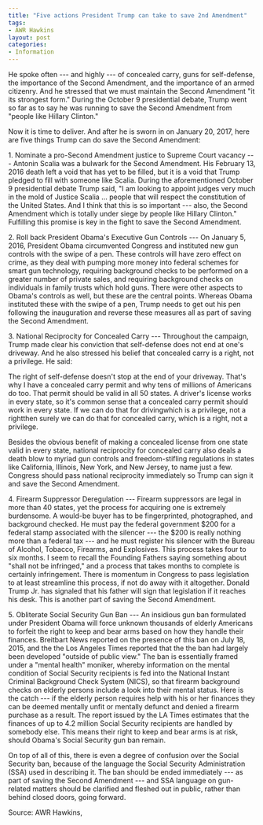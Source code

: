 ```yaml
---
title: "Five actions President Trump can take to save 2nd Amendment"
tags:
- AWR Hawkins
layout: post
categories:
- Information
---
```


He spoke often --- and highly --- of concealed carry, guns for self-defense, the importance of the Second Amendment, and the importance of an armed citizenry. And he stressed that we must maintain the Second Amendment "it its strongest form." During the October 9 presidential debate, Trump went so far as to say he was running to save the Second Amendment from "people like Hillary Clinton."

Now it is time to deliver. And after he is sworn in on January 20, 2017, here are five things Trump can do save the Second Amendment:

1\. Nominate a pro-Second Amendment justice to Supreme Court vacancy --- Antonin Scalia was a bulwark for the Second Amendment. His February 13, 2016 death left a void that has yet to be filled, but it is a void that Trump pledged to fill with someone like Scalia. During the aforementioned October 9 presidential debate Trump said, "I am looking to appoint judges very much in the mold of Justice Scalia ... people that will respect the constitution of the United States. And I think that this is so important --- also, the Second Amendment which is totally under siege by people like Hillary Clinton." Fulfilling this promise is key in the fight to save the Second Amendment.

2\. Roll back President Obama's Executive Gun Controls --- On January 5, 2016, President Obama circumvented Congress and instituted new gun controls with the swipe of a pen. These controls will have zero effect on crime, as they deal with pumping more money into federal schemes for smart gun technology, requiring background checks to be performed on a greater number of private sales, and requiring background checks on individuals in family trusts which hold guns. There were other aspects to Obama's controls as well, but these are the central points. Whereas Obama instituted these with the swipe of a pen, Trump needs to get out his pen following the inauguration and reverse these measures all as part of saving the Second Amendment.

3\. National Reciprocity for Concealed Carry --- Throughout the campaign, Trump made clear his conviction that self-defense does not end at one's driveway. And he also stressed his belief that concealed carry is a right, not a privilege. He said:

The right of self-defense doesn't stop at the end of your driveway. That's why I have a concealed carry permit and why tens of millions of Americans do too. That permit should be valid in all 50 states. A driver's license works in every state, so it's common sense that a concealed carry permit should work in every state. If we can do that for drivingwhich is a privilege, not a rightthen surely we can do that for concealed carry, which is a right, not a privilege.

Besides the obvious benefit of making a concealed license from one state valid in every state, national reciprocity for concealed carry also deals a death blow to myriad gun controls and freedom-stifling regulations in states like California, Illinois, New York, and New Jersey, to name just a few. Congress should pass national reciprocity immediately so Trump can sign it and save the Second Amendment.

4\. Firearm Suppressor Deregulation --- Firearm suppressors are legal in more than 40 states, yet the process for acquiring one is extremely burdensome. A would-be buyer has to be fingerprinted, photographed, and background checked. He must pay the federal government $200 for a federal stamp associated with the silencer --- the $200 is really nothing more than a federal tax --- and he must register his silencer with the Bureau of Alcohol, Tobacco, Firearms, and Explosives. This process takes four to six months. I seem to recall the Founding Fathers saying something about "shall not be infringed," and a process that takes months to complete is certainly infringement. There is momentum in Congress to pass legislation to at least streamline this process, if not do away with it altogether. Donald Trump Jr. has signaled that his father will sign that legislation if it reaches his desk. This is another part of saving the Second Amendment.

5\. Obliterate Social Security Gun Ban --- An insidious gun ban formulated under President Obama will force unknown thousands of elderly Americans to forfeit the right to keep and bear arms based on how they handle their finances. Breitbart News reported on the presence of this ban on July 18, 2015, and the the Los Angeles Times reported that the the ban had largely been developed "outside of public view." The ban is essentially framed under a "mental health" moniker, whereby information on the mental condition of Social Security recipients is fed into the National Instant Criminal Background Check System (NICS), so that firearm background checks on elderly persons include a look into their mental status. Here is the catch --- if the elderly person requires help with his or her finances they can be deemed mentally unfit or mentally defunct and denied a firearm purchase as a result. The report issued by the LA Times estimates that the finances of up to 4.2 million Social Security recipients are handled by somebody else. This means their right to keep and bear arms is at risk, should Obama's Social Security gun ban remain.

On top of all of this, there is even a degree of confusion over the Social Security ban, because of the language the Social Security Administration (SSA) used in describing it. The ban should be ended immediately --- as part of saving the Second Amendment --- and SSA language on gun-related matters should be clarified and fleshed out in public, rather than behind closed doors, going forward.

Source: AWR Hawkins,

